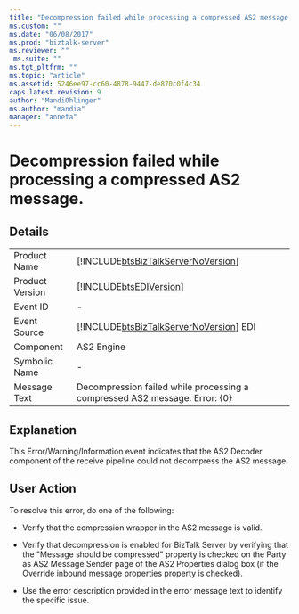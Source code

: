 ```yaml
---
title: "Decompression failed while processing a compressed AS2 message. | Microsoft Docs"
ms.custom: ""
ms.date: "06/08/2017"
ms.prod: "biztalk-server"
ms.reviewer: ""
 ms.suite: ""
ms.tgt_pltfrm: ""
ms.topic: "article"
ms.assetid: 5246ee97-cc60-4878-9447-de870c0f4c34
caps.latest.revision: 9
author: "MandiOhlinger"
ms.author: "mandia"
manager: "anneta"
---
```

# Decompression failed while processing a compressed AS2 message.
## Details  
  
|||  
|-|-|  
|Product Name|[!INCLUDE[btsBizTalkServerNoVersion](../includes/btsbiztalkservernoversion-md.md)]|  
|Product Version|[!INCLUDE[btsEDIVersion](../includes/btsediversion-md.md)]|  
|Event ID|-|  
|Event Source|[!INCLUDE[btsBizTalkServerNoVersion](../includes/btsbiztalkservernoversion-md.md)] EDI|  
|Component|AS2 Engine|  
|Symbolic Name|-|  
|Message Text|Decompression failed while processing a compressed AS2 message. Error: {0}|  
  
## Explanation  
 This Error/Warning/Information event indicates that the AS2 Decoder component of the receive pipeline could not decompress the AS2 message.  
  
## User Action  
 To resolve this error, do one of the following:  
  
-   Verify that the compression wrapper in the AS2 message is valid.  
  
-   Verify that decompression is enabled for BizTalk Server by verifying that the "Message should be compressed" property is checked on the Party as AS2 Message Sender page of the AS2 Properties dialog box (if the Override inbound message properties property is checked).  
  
-   Use the error description provided in the error message text to identify the specific issue.